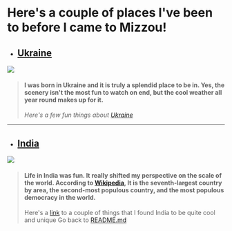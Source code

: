 # Here's a couple of places I've been to before I came to Mizzou!
* ## [Ukraine](https://en.wikipedia.org/wiki/Ukraine)
![](https://upload.wikimedia.org/wikipedia/commons/thumb/4/49/Flag_of_Ukraine.svg/510px-Flag_of_Ukraine.svg.png)
>#### I was born in Ukraine and it is truly a splendid place to be in. Yes, the scenery isn't the most fun to watch on end, but the cool weather all year round makes up for it. 
> *Here's a few fun things about [Ukraine](https://www.telegraph.co.uk/travel/destinations/europe/ukraine/articles/amazing-fact-you-probably-didnt-know-about-ukraine/)*
---

* ## [India](https://en.wikipedia.org/wiki/India)
![](https://upload.wikimedia.org/wikipedia/en/thumb/4/41/Flag_of_India.svg/250px-Flag_of_India.svg.png)
>#### Life in India was fun. It really shifted my perspective on the scale of the world. According to [Wikipedia](https://en.wikipedia.org/wiki/India), It is the seventh-largest country by area, the second-most populous country, and the most populous democracy in the world.
> Here's a [link](https://www.scoopwhoop.com/inothernews/interesting-india/) to a couple of things that I found India to be quite cool and unique
Go back to [README.md](https://github.com/andriyabbott/Final-Project-IT1000/blob/master/README.md)
  
